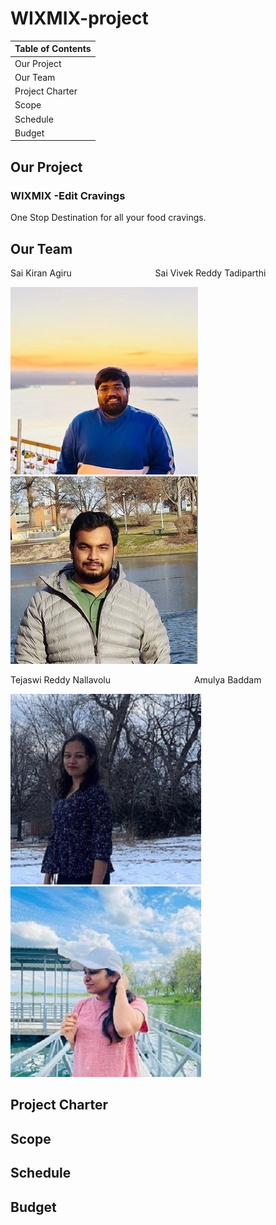# WIXMIX-project

| Table of Contents |
|-------------------|
| Our Project       |
| Our Team          |
| Project Charter   |
| Scope             |
| Schedule          |
| Budget            |


## Our Project
   ### WIXMIX -Edit Cravings
   One Stop Destination for all your food cravings.
   

## Our Team

   Sai Kiran Agiru &nbsp;&nbsp;&nbsp;&nbsp;&nbsp;&nbsp;&nbsp;&nbsp;&nbsp;&nbsp;&nbsp;&nbsp;&nbsp;&nbsp;&nbsp;&nbsp;&nbsp;&nbsp;&nbsp;&nbsp;&nbsp;&nbsp;&nbsp;&nbsp;&nbsp;&nbsp;&nbsp;&nbsp;&nbsp;&nbsp;&nbsp;&nbsp; Sai Vivek Reddy Tadiparthi                       

   ![sai](pictures/Saikiran.jpg) &nbsp; ![vivek](pictures/Vivek.jpg)
  

   Tejaswi Reddy Nallavolu &nbsp;&nbsp;&nbsp;&nbsp;&nbsp;&nbsp;&nbsp;&nbsp;&nbsp;&nbsp;&nbsp;&nbsp;&nbsp;&nbsp;&nbsp;&nbsp;&nbsp;&nbsp;&nbsp;&nbsp;&nbsp;&nbsp;&nbsp;&nbsp;&nbsp;&nbsp;&nbsp;&nbsp;&nbsp;&nbsp;&nbsp;&nbsp; Amulya Baddam

   ![teju](pictures/Tejaswi.jpg) &nbsp; ![amulya](pictures/Amulya.jpg)


## Project Charter



## Scope



## Schedule



## Budget
